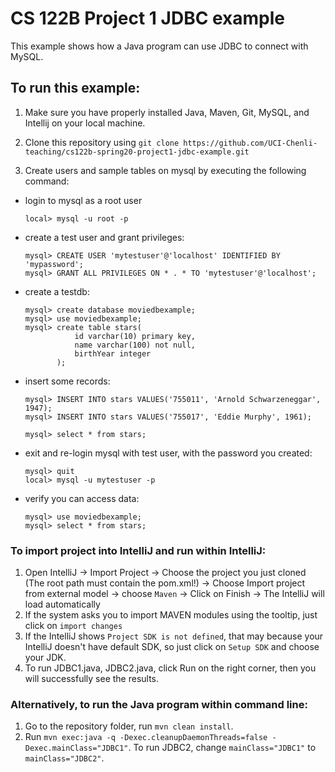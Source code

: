# CS 122B Project 1 JDBC example

This example shows how a Java program can use JDBC to connect with MySQL.

## To run this example: 

1. Make sure you have properly installed Java, Maven, Git, MySQL, and Intellij on your local machine.
2. Clone this repository using `git clone https://github.com/UCI-Chenli-teaching/cs122b-spring20-project1-jdbc-example.git`

3. Create users and sample tables on mysql by executing the following command:

 - login to mysql as a root user 
    ```
    local> mysql -u root -p
    ```

 - create a test user and grant privileges:
    ```
    mysql> CREATE USER 'mytestuser'@'localhost' IDENTIFIED BY 'mypassword';
    mysql> GRANT ALL PRIVILEGES ON * . * TO 'mytestuser'@'localhost';
    ```

 - create a testdb:
    ```
    mysql> create database moviedbexample;
    mysql> use moviedbexample;
    mysql> create table stars(
               id varchar(10) primary key,
               name varchar(100) not null,
               birthYear integer
           );
    ```
 - insert some records:
    ``` 
    mysql> INSERT INTO stars VALUES('755011', 'Arnold Schwarzeneggar', 1947);
    mysql> INSERT INTO stars VALUES('755017', 'Eddie Murphy', 1961);

    mysql> select * from stars;
    ```
 - exit and re-login mysql with test user, with the password you created:
    ```
    mysql> quit
    local> mysql -u mytestuser -p
    ```
 - verify you can access data:    
    ```
    mysql> use moviedbexample;
    mysql> select * from stars;
    ```

### To import project into IntelliJ and run within IntelliJ:

1. Open IntelliJ -> Import Project -> Choose the project you just cloned (The root path must contain the pom.xml!) -> Choose Import project from external model -> choose `Maven` -> Click on Finish -> The IntelliJ will load automatically
2. If the system asks you to import MAVEN modules using the tooltip, just click on `import changes`
3. If the IntelliJ shows `Project SDK is not defined`, that may because your IntelliJ doesn't have default SDK, so just click on `Setup SDK` and choose your JDK.
4. To run JDBC1.java, JDBC2.java, click Run on the right corner, then you will successfully see the results.

### Alternatively, to run the Java program within command line:

1. Go to the repository folder, run `mvn clean install`.
2. Run `mvn exec:java -q -Dexec.cleanupDaemonThreads=false -Dexec.mainClass="JDBC1"`. To run JDBC2, change `mainClass="JDBC1"` to `mainClass="JDBC2"`.
